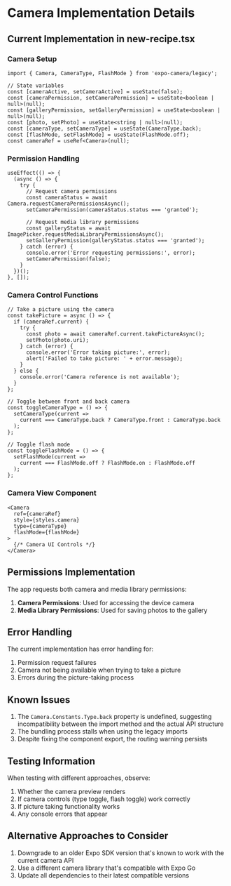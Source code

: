# Camera Implementation Details

## Current Implementation in new-recipe.tsx

### Camera Setup

```tsx
import { Camera, CameraType, FlashMode } from 'expo-camera/legacy';

// State variables
const [cameraActive, setCameraActive] = useState(false);
const [cameraPermission, setCameraPermission] = useState<boolean | null>(null);
const [galleryPermission, setGalleryPermission] = useState<boolean | null>(null);
const [photo, setPhoto] = useState<string | null>(null);
const [cameraType, setCameraType] = useState(CameraType.back);
const [flashMode, setFlashMode] = useState(FlashMode.off);
const cameraRef = useRef<Camera>(null);
```

### Permission Handling

```tsx
useEffect(() => {
  (async () => {
    try {
      // Request camera permissions
      const cameraStatus = await Camera.requestCameraPermissionsAsync();
      setCameraPermission(cameraStatus.status === 'granted');

      // Request media library permissions
      const galleryStatus = await ImagePicker.requestMediaLibraryPermissionsAsync();
      setGalleryPermission(galleryStatus.status === 'granted');
    } catch (error) {
      console.error('Error requesting permissions:', error);
      setCameraPermission(false);
    }
  })();
}, []);
```

### Camera Control Functions

```tsx
// Take a picture using the camera
const takePicture = async () => {
  if (cameraRef.current) {
    try {
      const photo = await cameraRef.current.takePictureAsync();
      setPhoto(photo.uri);
    } catch (error) {
      console.error('Error taking picture:', error);
      alert('Failed to take picture: ' + error.message);
    }
  } else {
    console.error('Camera reference is not available');
  }
};

// Toggle between front and back camera
const toggleCameraType = () => {
  setCameraType(current => 
    current === CameraType.back ? CameraType.front : CameraType.back
  );
};

// Toggle flash mode
const toggleFlashMode = () => {
  setFlashMode(current => 
    current === FlashMode.off ? FlashMode.on : FlashMode.off
  );
};
```

### Camera View Component

```tsx
<Camera
  ref={cameraRef}
  style={styles.camera}
  type={cameraType}
  flashMode={flashMode}
>
  {/* Camera UI Controls */}
</Camera>
```

## Permissions Implementation

The app requests both camera and media library permissions:

1. **Camera Permissions**: Used for accessing the device camera
2. **Media Library Permissions**: Used for saving photos to the gallery

## Error Handling

The current implementation has error handling for:
1. Permission request failures
2. Camera not being available when trying to take a picture 
3. Errors during the picture-taking process

## Known Issues

1. The `Camera.Constants.Type.back` property is undefined, suggesting incompatibility between the import method and the actual API structure
2. The bundling process stalls when using the legacy imports
3. Despite fixing the component export, the routing warning persists

## Testing Information

When testing with different approaches, observe:
1. Whether the camera preview renders
2. If camera controls (type toggle, flash toggle) work correctly
3. If picture taking functionality works
4. Any console errors that appear

## Alternative Approaches to Consider

1. Downgrade to an older Expo SDK version that's known to work with the current camera API
2. Use a different camera library that's compatible with Expo Go
3. Update all dependencies to their latest compatible versions
